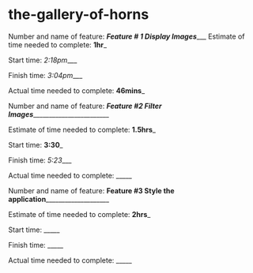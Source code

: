 # the-gallery-of-horns




Number and name of feature: ___Feature # 1 Display Images______
Estimate of time needed to complete: __1hr___

Start time: _2:18pm____

Finish time: _3:04pm____

Actual time needed to complete: __46mins___




Number and name of feature: ___Feature #2 Filter Images___________________________

Estimate of time needed to complete: __1.5hrs___

Start time: __3:30___

Finish time: _5:23____

Actual time needed to complete: _____



Number and name of feature: ______Feature #3 Style the application__________________________

Estimate of time needed to complete: __2hrs___

Start time: _____

Finish time: _____

Actual time needed to complete: _____
